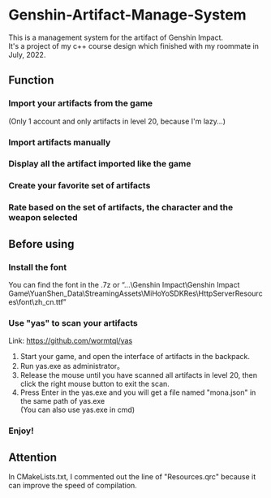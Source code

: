 # Genshin-Artifact-Manage-System

This is a management system for the artifact of Genshin Impact.  
It's a project of my c++ course design which finished with my roommate in July, 2022.  

## Function  
### Import your artifacts from the game  
(Only 1 account and only artifacts in level 20, because I'm lazy...)  
### Import artifacts manually  
### Display all the artifact imported like the game  
### Create your favorite set of artifacts  
### Rate based on the set of artifacts, the character and the weapon selected  

## Before using  
### Install the font  
You can find the font in the .7z or “...\Genshin Impact\Genshin Impact Game\YuanShen_Data\StreamingAssets\MiHoYoSDKRes\HttpServerResources\font\zh_cn.ttf”  
### Use "yas" to scan your artifacts
Link: https://github.com/wormtql/yas  
1. Start your game, and open the interface of artifacts in the backpack.
2. Run yas.exe as administrator。
3. Release the mouse until you have scanned all artifacts in level 20, then click the right mouse button to exit the scan.
4. Press Enter in the yas.exe and you will get a file named "mona.json" in the same path of yas.exe  
(You can also use yas.exe in cmd)  
### Enjoy!

## Attention  
In CMakeLists.txt, I commented out the line of "Resources.qrc" because it can improve the speed of compilation.  
